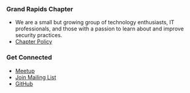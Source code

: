### Grand Rapids Chapter
* We are a small but growing group of technology enthusiasts, IT professionals, and those with a passion to learn about and improve security practices.
* [Chapter Policy](https://owasp.org/www-policy/operational/chapters)

### Get Connected
* [Meetup](https://www.meetup.com/grand-rapids-owasp-meetup-group/)
* [Join Mailing List](mailto:josh.wenke@owasp.org?subject=OWASP%20Grand%20Rapids%20Mailing%20List)
* [GitHub](https://github.com/OWASP/www-chapter-grand-rapids)

